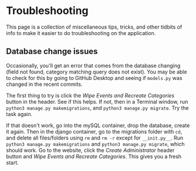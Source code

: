 Troubleshooting
===============

<!--
    Style rule: one sentence per line please!
    This makes git diffs easier to read.
-->

This page is a collection of miscellaneous tips, tricks, and other tidbits of info to make it easier to do troubleshooting on the application.


## Database change issues

Occasionally, you'll get an error that comes from the database changing (field not found, category matching query does not exist).
You may be able to check for this by going to GitHub Desktop and seeing if `models.py` was changed in the recent commits.

The first thing to try is click the _Wipe Events and Recreate Categories_ button in the header.
See if this helps.
If not, then in a Terminal window, run `python3 manage.py makemigrations`, and `python3 manage.py migrate`.
Try the task again.

If that doesn't work, go into the mySQL container, drop the database, create it again.
Then in the django container, go to the migrations folder with `cd`, and delete all files/folders using `rm` and `rm -r` except for `__init.py__`.
Run `python3 manage.py makemigrations` and `python3 manage.py migrate`, which should work.
Go to the website, click the _Create Administrator_ header button and _Wipe Events and Recreate Categories_.
This gives you a fresh start.
